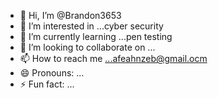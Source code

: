 - 👋 Hi, I’m @Brandon3653
- 👀 I’m interested in ...cyber security
- 🌱 I’m currently learning ...pen testing
- 💞️ I’m looking to collaborate on ...
- 📫 How to reach me ...afeahnzeb@gmail.ocm
- 😄 Pronouns: ...
- ⚡ Fun fact: ...

<!---
Brandon3653/Brandon3653 is a ✨ special ✨ repository because its `README.md` (this file) appears on your GitHub profile.
You can click the Preview link to take a look at your changes.
--->
